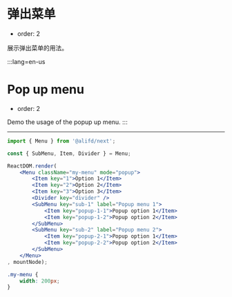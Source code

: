 # 弹出菜单

- order: 2

展示弹出菜单的用法。

:::lang=en-us
# Pop up menu

- order: 2

Demo the usage of the popup up menu.
:::

---

````jsx
import { Menu } from '@alifd/next';

const { SubMenu, Item, Divider } = Menu;

ReactDOM.render(
    <Menu className="my-menu" mode="popup">
        <Item key="1">Option 1</Item>
        <Item key="2">Option 2</Item>
        <Item key="3">Option 3</Item>
        <Divider key="divider" />
        <SubMenu key="sub-1" label="Popup menu 1">
            <Item key="popup-1-1">Popup option 1</Item>
            <Item key="popup-1-2">Popup option 2</Item>
        </SubMenu>
        <SubMenu key="sub-2" label="Popup menu 2">
            <Item key="popup-2-1">Popup option 1</Item>
            <Item key="popup-2-2">Popup option 2</Item>
        </SubMenu>
    </Menu>
, mountNode);
````

````css
.my-menu {
    width: 200px;
}
````

